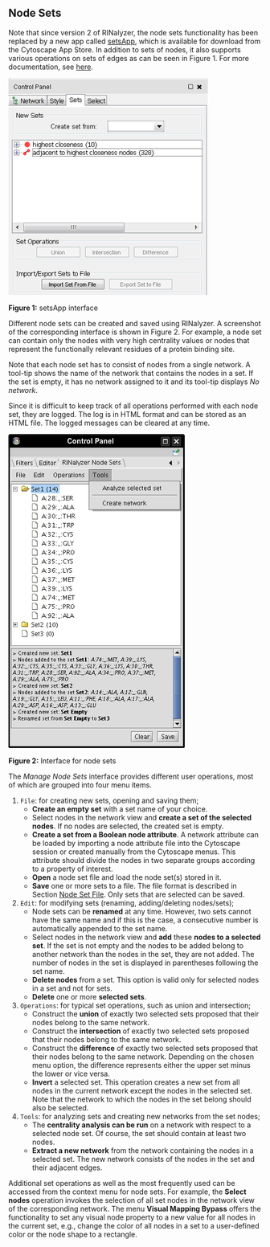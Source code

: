 Node Sets
---------

Note that since version 2 of RINalyzer, the node sets functionality has been replaced by a new app called [setsApp](http://apps.cytoscape.org/apps/setsApp), which is available for download from the Cytoscape App Store. In addition to sets of nodes, it also supports various operations on sets of edges as can be seen in Figure 1. For more documentation, see [here](http://www.cgl.ucsf.edu/cytoscape/utilities3/setsApp.shtml).

![Figure 1](images/setsApp.png)

**Figure 1:** setsApp interface

Different node sets can be created and saved using RINalyzer. A screenshot of the corresponding interface is shown in Figure 2. For example, a node set can contain only the nodes with very high centrality values or nodes that represent the functionally relevant residues of a protein binding site.

Note that each node set has to consist of nodes from a single network. A tool-tip shows the name of the network that contains the nodes in a set. If the set is empty, it has no network assigned to it and its tool-tip displays *No network*.

Since it is difficult to keep track of all operations performed with each node set, they are logged. The log is in HTML format and can be stored as an HTML file. The logged messages can be cleared at any time.

![Figure 2](images/nodesets.png)

**Figure 2:** Interface for node sets

The *Manage Node Sets* interface provides different user operations, most of which are grouped into four menu items.

1.  `File`: for creating new sets, opening and saving them;
	*   **Create an empty set** with a set name of your choice.
	*   Select nodes in the network view and **create a set of the selected nodes**. If no nodes are selected, the created set is empty.
	*   **Create a set from a Boolean node attribute**. A network attribute can be loaded by importing a node attribute file into the Cytoscape session or created manually from the Cytoscape menus. This attribute should divide the nodes in two separate groups according to a property of interest.
	*   **Open** a node set file and load the node set(s) stored in it.
	*   **Save** one or more sets to a file. The file format is described in Section [Node Set File](file_types.php#nodeset_spec). Only sets that are selected can be saved.
2. `Edit`: for modifying sets (renaming, adding/deleting nodes/sets);
	*   Node sets can be **renamed** at any time. However, two sets cannot have the same name and if this is the case, a consecutive number is automatically appended to the set name.
	*   Select nodes in the network view and **add** these **nodes to a selected set**. If the set is not empty and the nodes to be added belong to another network than the nodes in the set, they are not added. The number of nodes in the set is displayed in parentheses following the set name.
	*   **Delete nodes** from a set. This option is valid only for selected nodes in a set and not for sets.
	*   **Delete** one or more **selected sets**.
3.  `Operations`: for typical set operations, such as union and intersection;
	*   Construct the **union** of exactly two selected sets proposed that their nodes belong to the same network.
	*   Construct the **intersection** of exactly two selected sets proposed that their nodes belong to the same network.
	*   Construct the **difference** of exactly two selected sets proposed that their nodes belong to the same network. Depending on the chosen menu option, the difference represents either the upper set minus the lower or vice versa.
	*   **Invert** a selected set. This operation creates a new set from all nodes in the current network except the nodes in the selected set. Note that the network to which the nodes in the set belong should also be selected.
4.  `Tools`: for analyzing sets and creating new networks from the set nodes;
	*   The **centrality analysis can be run** on a network with respect to a selected node set. Of course, the set should contain at least two nodes.
	*   **Extract a new network** from the network containing the nodes in a selected set. The new network consists of the nodes in the set and their adjacent edges.

Additional set operations as well as the most frequently used can be accessed from the context menu for node sets. For example, the **Select nodes** operation invokes the selection of all set nodes in the network view of the corresponding network. The menu **Visual Mapping Bypass** offers the functionality to set any visual node property to a new value for all nodes in the current set, e.g., change the color of all nodes in a set to a user-defined color or the node shape to a rectangle.
